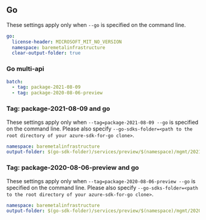 ## Go

These settings apply only when `--go` is specified on the command line.

```yaml $(go)
go:
  license-header: MICROSOFT_MIT_NO_VERSION
  namespace: baremetalinfrastructure
  clear-output-folder: true
```

### Go multi-api

``` yaml $(go) && $(multiapi)
batch:
  - tag: package-2021-08-09
  - tag: package-2020-08-06-preview
```

### Tag: package-2021-08-09 and go

These settings apply only when `--tag=package-2021-08-09 --go` is specified on the command line.
Please also specify `--go-sdks-folder=<path to the root directory of your azure-sdk-for-go clone>`.

```yaml $(tag) == 'package-2021-08-09' && $(go)
namespace: baremetalinfrastructure
output-folder: $(go-sdk-folder)/services/preview/$(namespace)/mgmt/2021-08-09/$(namespace)
```

### Tag: package-2020-08-06-preview and go

These settings apply only when `--tag=package-2020-08-06-preview --go` is specified on the command line.
Please also specify `--go-sdks-folder=<path to the root directory of your azure-sdk-for-go clone>`.

```yaml $(tag) == 'package-2020-08-06-preview' && $(go)
namespace: baremetalinfrastructure
output-folder: $(go-sdk-folder)/services/preview/$(namespace)/mgmt/2020-08-06-preview/$(namespace)
```
